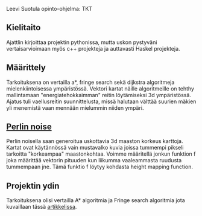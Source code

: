 Leevi Suotula opinto-ohjelma: TKT
## Kielitaito
Ajattlin kirjoittaa projektin pythonissa, mutta uskon pystyväni vertaisarvioimaan myös c++ projekteja ja auttavasti Haskel projekteja.

## Määrittely
Tarkoituksena on vertailla a*, fringe search sekä dijkstra algoritmeja mielenkiintoisessa ympäristössä.
Vektori kartat näille algoritmeille on tehthy mallintamaan "energiatehokkaimman" reitin löytämiseksi 3d ympäristössä.
Ajatus tuli vaellusreitin suunnittelusta, missä halutaan välttää suurien mäkien yli menemistä vaan mennään mielummin niiden  ympäri.

## [Perlin noise](https://en.wikipedia.org/wiki/Perlin_noise)
Perlin noisella saan generoitua uskottavia 3d maaston korkeus karttoja.
Kartat ovat käytännössä vain mustavalko kuvia joissa tummempi pikseli tarkoitta "korkeampaa" maastonkohtaa.
Voimme määritellä jonkun funktion f joka määrittää vektorin pituuden kun liikumma vaaleammasta ruudusta tummempaan jne.
Tämä funktio f löytyy kohdasta height mapping function.

## Projektin ydin
Tarkoituksena olisi vertailla A* algoritmia ja Fringe search algoritmia jota kuvaillaan tässä [artikkelissa](https://webdocs.cs.ualberta.ca/~holte/Publications/fringe.pdf). 
